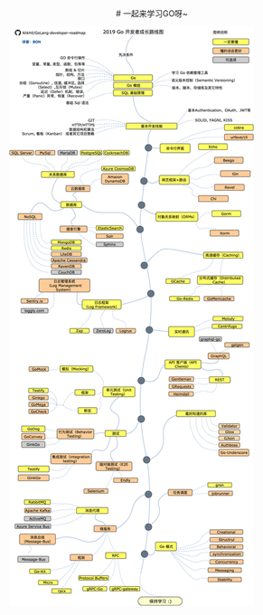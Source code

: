 <center># 一起来学习GO呀~</center>

![image](https://github.com/psa2010psa/GO/blob/master/golang%E5%AD%A6%E4%B9%A0%E8%B7%AF%E7%BA%BF.png)
